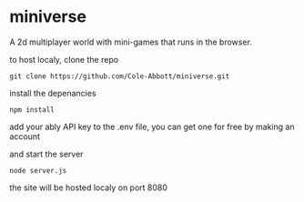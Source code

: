 # miniverse
A 2d multiplayer world with mini-games that runs in the browser.


to host localy, clone the repo
```
git clone https://github.com/Cole-Abbott/miniverse.git

```
install the depenancies
```
npm install
```

add your ably API key to the .env file, you can get one for free by making an account

and start the server
```
node server.js
```

the site will be hosted localy on port 8080
